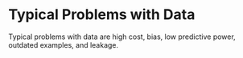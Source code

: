 # Typical Problems with Data

Typical problems with data are high cost, bias, low predictive power, outdated examples, and leakage.
